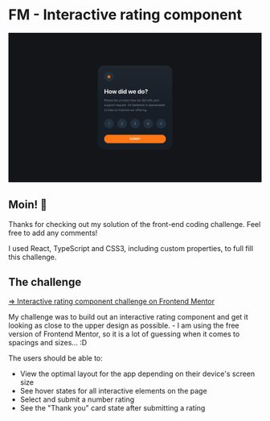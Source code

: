 # FM - Interactive rating component

![Preview - Interactive rating component](./public/preview.png)

## Moin! 👋

Thanks for checking out my solution of the front-end coding challenge. Feel free to add any comments!

I used React, TypeScript and CSS3, including custom properties, to full fill this challenge.

## The challenge

[=> Interactive rating component challenge on Frontend Mentor](https://www.frontendmentor.io/challenges/interactive-rating-component-koxpeBUmI)

My challenge was to build out an interactive rating component and get it looking as close to the upper design as possible. - I am using the free version of Frontend Mentor, so it is a lot of guessing when it comes to spacings and sizes... :D

The users should be able to:

- View the optimal layout for the app depending on their device's screen size
- See hover states for all interactive elements on the page
- Select and submit a number rating
- See the "Thank you" card state after submitting a rating

